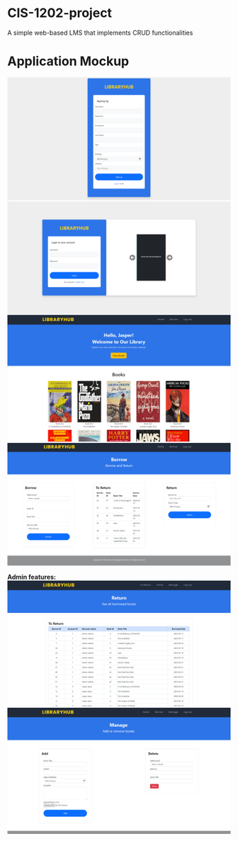 # CIS-1202-project
A simple web-based LMS that implements CRUD functionalities

# Application Mockup
<img src="./images/wireframes/SignupPage.png">
<img src="./images/wireframes/LoginPage.png">
<img src="./images/wireframes/dashboarduser.png"> <br>
<img src="./images/wireframes/Borrowpageuser.png">

**Admin features:**
<img src="./images/wireframes/toreturnpage.png"> <br>
<img src="./images/wireframes/ManageBooks.png">



